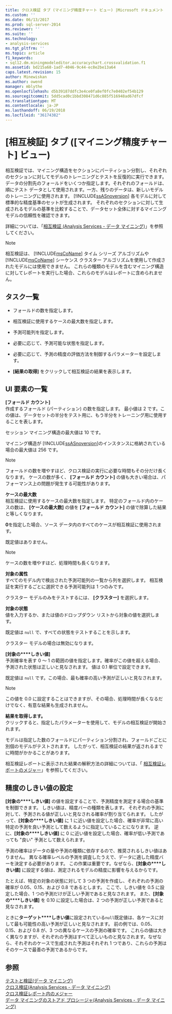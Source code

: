 ```yaml
---
title: クロス検証 タブ (マイニング精度チャート ビュー) |Microsoft ドキュメント
ms.custom: ''
ms.date: 06/13/2017
ms.prod: sql-server-2014
ms.reviewer: ''
ms.suite: ''
ms.technology:
- analysis-services
ms.tgt_pltfrm: ''
ms.topic: article
f1_keywords:
- sql12.dm.miningmodeleditor.accuracychart.crossvalidation.f1
ms.assetid: bd215a68-1ad7-4046-9c44-ec8e2be13a64
caps.latest.revision: 15
author: Minewiskan
ms.author: owend
manager: mblythe
ms.openlocfilehash: d5b39187ddfc3e4ce0fa8ef0fc7e0402ef54b129
ms.sourcegitcommit: 5dd5cad0c1bbd308471d6c885f516948ad67dfcf
ms.translationtype: MT
ms.contentlocale: ja-JP
ms.lasthandoff: 06/19/2018
ms.locfileid: "36174382"
---
```

# <a name="cross-validation-tab-mining-accuracy-chart-view"></a>[相互検証] タブ ([マイニング精度チャート] ビュー)
  相互検証では、マイニング構造をセクションにパーティション分割し、それぞれのセクションに対してモデルのトレーニングとテストを反復的に実行できます。 データの分割先のフォールドをいくつか指定します。それぞれのフォールドは、順にテスト データとして使用されます。一方、残りのデータは、新しいモデルのトレーニングに使用されます。 [!INCLUDE[ssASnoversion](../includes/ssasnoversion-md.md)] 各モデルに対して標準的な精度基準のセットが生成されます。 それぞれのセクションに対して生成されるモデルの基準を比較することで、データセット全体に対するマイニング モデルの信頼性を確認できます。  
  
 詳細については、「[相互検証 (Analysis Services - データ マイニング)](data-mining/cross-validation-analysis-services-data-mining.md)」を参照してください。  
  
> [!NOTE]  
>  相互検証は、 [!INCLUDE[msCoName](../includes/msconame-md.md)] タイム シリーズ アルゴリズムや [!INCLUDE[msCoName](../includes/msconame-md.md)] シーケンス クラスター アルゴリズムを使用して作成されたモデルには使用できません。 これらの種類のモデルを含むマイニング構造に対してレポートを実行した場合、これらのモデルはレポートに含められません。  
  
## <a name="task-list"></a>タスク一覧  
  
-   フォールドの数を指定します。  
  
-   相互検証に使用するケースの最大数を指定します。  
  
-   予測可能列を指定します。  
  
-   必要に応じて、予測可能な状態を指定します。  
  
-   必要に応じて、予測の精度の評価方法を制御するパラメーターを設定します。  
  
-   **[結果の取得]** をクリックして相互検証の結果を表示します。  
  
## <a name="uielement-list"></a>UI 要素の一覧  
 **[フォールド カウント]**  
 作成するフォールド (パーティション) の数を指定します。 最小値は 2 です。この値は、データセットの半分をテスト用に、もう半分をトレーニング用に使用することを表します。  
  
 セッション マイニング構造の最大値は 10 です。  
  
 マイニング構造が [!INCLUDE[ssASnoversion](../includes/ssasnoversion-md.md)]のインスタンスに格納されている場合の最大値は 256 です。  
  
> [!NOTE]  
>  フォールドの数を増やすほど、クロス検証の実行に必要な時間もその分だけ長くなります。 ケースの数が多く、 **[フォールド カウント]** の値も大きい場合は、パフォーマンス上の問題が発生する可能性があります。  
  
 **ケースの最大数**  
 相互検証に使用するケースの最大数を指定します。 特定のフォールド内のケースの数は、 **[ケースの最大数]** の値を **[フォールド カウント]** の値で除算した結果と等しくなります。  
  
 **0**を指定した場合、ソース データ内のすべてのケースが相互検証に使用されます。  
  
 既定値はありません。  
  
> [!NOTE]  
>  ケースの数を増やすほど、処理時間も長くなります。  
  
 **対象の属性**  
 すべてのモデル内で検出された予測可能列の一覧から列を選択します。 相互検証を実行するごとに選択できる予測可能列は 1 つのみです。  
  
 クラスター モデルのみをテストするには、 **[クラスター]** を選択します。  
  
 **対象の状態**  
 値を入力するか、または値のドロップダウン リストから対象の値を選択します。  
  
 既定値は `null` で、すべての状態をテストすることを示します。  
  
 クラスター モデルの場合は無効になります。  
  
 **[対象の****しきい値]**  
 予測確率を表す 0 ～ 1 の範囲の値を指定します。確率がこの値を超える場合、予測された状態は正しいと見なされます。 値は 0.1 単位で設定できます。  
  
 既定値は `null` です。この場合、最も確率の高い予測が正しいと見なされます。  
  
> [!NOTE]  
>  この値を 0.0 に設定することはできますが、その場合、処理時間が長くなるだけでなく、有意な結果も生成されません。  
  
 **結果を取得します。**  
 クリックすると、指定したパラメーターを使用して、モデルの相互検証が開始されます。  
  
 モデルは指定した数のフォールドにパーティション分割され、フォールドごとに別個のモデルがテストされます。 したがって、相互検証の結果が返されるまでに時間がかかることがあります。  
  
 相互検証レポートに表示された結果の解釈方法の詳細については、「 [相互検証レポートのメジャー](data-mining/measures-in-the-cross-validation-report.md)」を参照してください。  
  
## <a name="setting-the-accuracy-threshold"></a>精度のしきい値の設定  
 **[対象の****しきい値]** の値を設定することで、予測精度を測定する場合の基準を制御できます。 しきい値は、精度バーの種類を表します。 それぞれの予測に対して、予測される値が正しいと見なされる確率が割り当てられます。 したがって、**[対象の****しきい値]** に 1 に近い値を設定した場合、確率が非常に高い特定の予測を良い予測として数えるように指定していることになります。 逆に、**[対象の****しきい値]** に 0 に近い値を設定した場合、確率が低い予測であっても "良い" 予測として数えられます。  
  
 予測の確率はデータの量や予測の種類に依存するので、推奨されるしきい値はありません。 異なる確率レベルの予測を調査したうえで、データに適した精度バーを決定する必要があります。 この作業は重要です。なぜなら、**[対象の****しきい値]** に設定する値は、測定されるモデルの精度に影響を与えるからです。  
  
 たとえば、特定の対象の状態に対して 3 つの予測を作成し、それぞれの予測の確率が 0.05、0.15、および 0.8 であるとします。 ここで、しきい値を 0.5 に設定した場合、1 つの予測だけが正しい予測であると見なされます。 また、**[対象の****しきい値]** を 0.10 に設定した場合は、2 つの予測が正しい予測であると見なされます。  
  
 ときに**ターゲット****しきい値**に設定されている`null`既定値は、各ケースに対して最も可能性の高い予測が正しいと見なされます。 前の例では、0.05、0.15、および 0.8 が、3 つの異なるケースの予測の確率です。 これらの値は大きく異なりますが、それぞれの予測はすべて正しいものと見なされます。なぜなら、それぞれのケースで生成された予測はそれぞれ 1 つであり、これらの予測はそのケースで最善の予測であるからです。  
  
## <a name="see-also"></a>参照  
 [テストと検証&#40;データ マイニング&#41;](data-mining/testing-and-validation-data-mining.md)   
 [クロス検証&#40;Analysis Services - データ マイニング&#41;](data-mining/cross-validation-analysis-services-data-mining.md)   
 [クロス検証レポート内のメジャー](data-mining/measures-in-the-cross-validation-report.md)   
 [データ マイニングのストアド プロシージャ&#40;Analysis Services - データ マイニング&#41;](/sql/analysis-services/data-mining/data-mining-stored-procedures-analysis-services-data-mining)  
  
  
